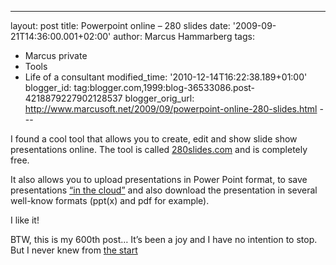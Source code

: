 ---
layout: post
title: Powerpoint online – 280 slides
date: '2009-09-21T14:36:00.001+02:00'
author: Marcus Hammarberg
tags:
  - Marcus
private
   - Tools
  - Life of a consultant
modified_time: '2010-12-14T16:22:38.189+01:00'
blogger_id: tag:blogger.com,1999:blog-36533086.post-4218879227902128537
blogger_orig_url: http://www.marcusoft.net/2009/09/powerpoint-online-280-slides.html ---

I found a cool tool that allows you to create, edit and show slide show
presentations online. The tool is called
<a href="http://280slides.com" target="_blank">280slides.com</a> and is
completely free.

It also allows you to upload presentations in Power Point format, to
save presentations
<a href="http://en.wikipedia.org/wiki/Cloud_computing"
target="_blank">“in the cloud”</a> and also download the presentation in
several well-know formats (ppt(x) and pdf for example).

I like it!

BTW, this is my 600th post… It’s been a joy and I have no intention to
stop. But I never knew from
<a href="http://www.marcusoft.net/2006/10/marcus-on-net.html"
target="_blank">the start</a>

